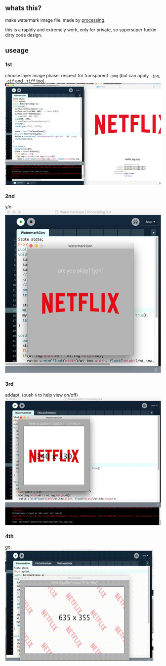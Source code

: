 ## whats this?
make watermark image file. made by [processing](https://processing.org/).

this is a rapidly and extremely work, only for private, so supersuper fuckin dirty code design.

## useage

### 1st
choose layer image phase. respect for transparent `.png` (but can apply `.jpg`, `.gif` and `.tiff` too).
![choose image file](./readme_image/filechoosephase.png)


### 2nd
y/n
![y/n](./readme_image/yorn.png)


### 3rd
addapt. (push `h` to help view on/off)
![manipulate](./readme_image/designphase.gif)


### 4th
go.
![ilovenetflix](./readme_image/sorrynetflixiloveyou.gif)